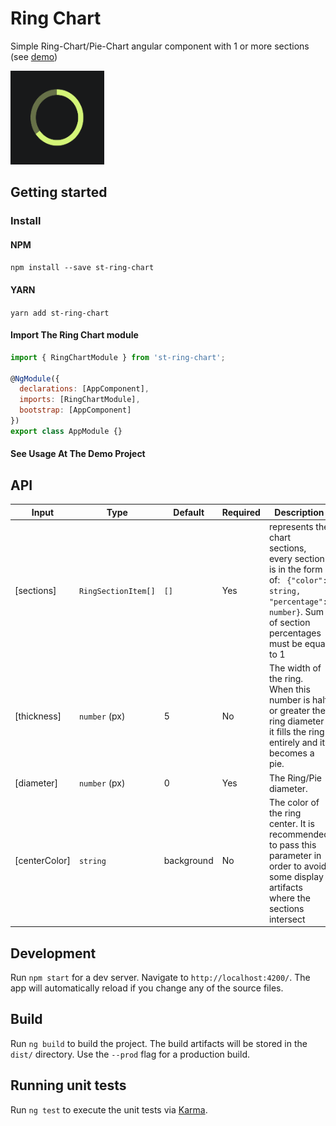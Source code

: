 # Ring Chart

Simple Ring-Chart/Pie-Chart angular component with 1 or more sections (see [demo](https://shimital.github.io/ring-chart/))

<img src="assets/ring.png" width="150" height="150"/>

## Getting started

### Install 
#### NPM
`npm install --save st-ring-chart`

#### YARN

`yarn add st-ring-chart`

#### Import The Ring Chart module
```js
import { RingChartModule } from 'st-ring-chart';

@NgModule({
  declarations: [AppComponent],
  imports: [RingChartModule],
  bootstrap: [AppComponent]
})
export class AppModule {}
```

#### See Usage At The Demo Project

## API

| Input  | Type | Default | Required | Description |
| ------------- | ------------- | ------------- | ------------- | ------------- |
| [sections] | `RingSectionItem[]` | `[]` | Yes | represents the chart sections, every section is in the form of: ``` {"color": string, "percentage": number}```. Sum of section percentages must be equal to 1 |
| [thickness] | `number` (px) | 5 | No | The width of the ring. When this number is half or greater the ring diameter it fills the ring entirely and it becomes a pie. |
| [diameter] | `number` (px) | 0 | Yes | The Ring/Pie diameter. |
| [centerColor] | `string` | background | No | The color of the ring center. It is recommended to pass this parameter in order to avoid some display artifacts where the sections intersect |


## Development

Run `npm start` for a dev server. Navigate to `http://localhost:4200/`. The app will automatically reload if you change any of the source files.

## Build

Run `ng build` to build the project. The build artifacts will be stored in the `dist/` directory. Use the `--prod` flag for a production build.

## Running unit tests

Run `ng test` to execute the unit tests via [Karma](https://karma-runner.github.io).
